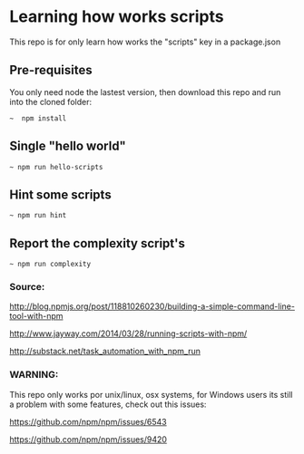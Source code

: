 # Learning how works scripts

This repo is for only learn how works the "scripts" key in a package.json

## Pre-requisites

You only need node the lastest version, then download this repo
and run into the cloned folder:

```
~  npm install
```

## Single "hello world"

```
~ npm run hello-scripts
```

## Hint some scripts

```
~ npm run hint
```

## Report the complexity script's

```
~ npm run complexity
```

### Source:

http://blog.npmjs.org/post/118810260230/building-a-simple-command-line-tool-with-npm

http://www.jayway.com/2014/03/28/running-scripts-with-npm/

http://substack.net/task_automation_with_npm_run


### WARNING:

This repo only works por unix/linux, osx systems, for Windows users its still a problem with some features, check out this issues:

https://github.com/npm/npm/issues/6543

https://github.com/npm/npm/issues/9420



